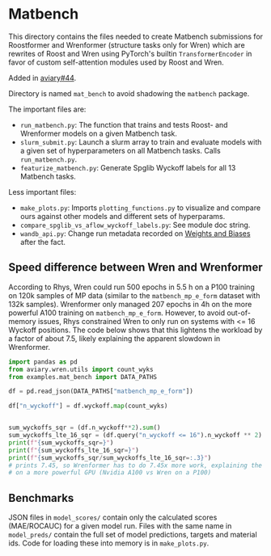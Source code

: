 # Matbench

This directory contains the files needed to create Matbench submissions for Roostformer and Wrenformer (structure tasks only for Wren) which are rewrites of Roost and Wren using PyTorch's builtin `TransformerEncoder` in favor of custom self-attention modules used by Roost and Wren.

Added in [aviary#44](https://github.com/CompRhys/aviary/pull/44).

Directory is named `mat_bench` to avoid shadowing the `matbench` package.

The important files are:

- `run_matbench.py`: The function that trains and tests Roost- and Wrenformer models on a given Matbench task.
- `slurm_submit.py`: Launch a slurm array to train and evaluate models with a given set of hyperparameters on all Matbench tasks. Calls `run_matbench.py`.
- `featurize_matbench.py`: Generate Spglib Wyckoff labels for all 13 Matbench tasks.

Less important files:

- `make_plots.py`: Imports `plotting_functions.py` to visualize and compare ours against other models and different sets of hyperparams.
- `compare_spglib_vs_aflow_wyckoff_labels.py`: See module doc string.
- `wandb_api.py`: Change run metadata recorded on [Weights and Biases](https://wandb.ai/aviary/matbench) after the fact.

## Speed difference between Wren and Wrenformer

According to Rhys, Wren could run 500 epochs in 5.5 h on a P100 training on 120k samples of MP data (similar to the `matbench_mp_e_form` dataset with 132k samples). Wrenformer only managed 207 epochs in 4h on the more powerful A100 training on `matbench_mp_e_form`. However, to avoid out-of-memory issues, Rhys constrained Wren to only run on systems with <= 16 Wyckoff positions. The code below shows that this lightens the workload by a factor of about 7.5, likely explaining the apparent slowdown in Wrenformer.

```py
import pandas as pd
from aviary.wren.utils import count_wyks
from examples.mat_bench import DATA_PATHS

df = pd.read_json(DATA_PATHS["matbench_mp_e_form"])

df["n_wyckoff"] = df.wyckoff.map(count_wyks)


sum_wyckoffs_sqr = (df.n_wyckoff**2).sum()
sum_wyckoffs_lte_16_sqr = (df.query("n_wyckoff <= 16").n_wyckoff ** 2).sum()
print(f"{sum_wyckoffs_sqr=}")
print(f"{sum_wyckoffs_lte_16_sqr=}")
print(f"{sum_wyckoffs_sqr/sum_wyckoffs_lte_16_sqr=:.3}")
# prints 7.45, so Wrenformer has to do 7.45x more work, explaining the about 2x slow down
# on a more powerful GPU (Nvidia A100 vs Wren on a P100)
```

## Benchmarks

JSON files in `model_scores/` contain only the calculated scores (MAE/ROCAUC) for a given model run. Files with the same name in `model_preds/` contain the full set of model predictions, targets and material ids. Code for loading these into memory is in `make_plots.py`.
